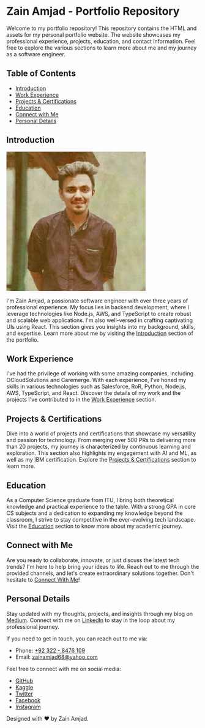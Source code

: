 # Zain Amjad - Portfolio Repository

Welcome to my portfolio repository! This repository contains the HTML and assets for my personal portfolio website. The website showcases my professional experience, projects, education, and contact information. Feel free to explore the various sections to learn more about me and my journey as a software engineer.

## Table of Contents

- [Introduction](#introduction)
- [Work Experience](#work-experience)
- [Projects & Certifications](#projects-certifications)
- [Education](#education)
- [Connect with Me](#connect-with-me)
- [Personal Details](#personal-details)

## Introduction

![Profile Image](images/cover.jpg)

I'm Zain Amjad, a passionate software engineer with over three years of professional experience. My focus lies in backend development, where I leverage technologies like Node.js, AWS, and TypeScript to create robust and scalable web applications. I'm also well-versed in crafting captivating UIs using React. This section gives you insights into my background, skills, and expertise. Learn more about me by visiting the [Introduction](https://github.com/ZainAmjad68/portfolio/blob/main/index.html) section of the portfolio.

## Work Experience

I've had the privilege of working with some amazing companies, including OCloudSolutions and Caremerge. With each experience, I've honed my skills in various technologies such as Salesforce, RoR, Python, Node.js, AWS, TypeScript, and React. Discover the details of my work and the projects I've contributed to in the [Work Experience](https://github.com/ZainAmjad68/portfolio/blob/main/work.html) section.

## Projects & Certifications

Dive into a world of projects and certifications that showcase my versatility and passion for technology. From merging over 500 PRs to delivering more than 20 projects, my journey is characterized by continuous learning and exploration. This section also highlights my engagement with AI and ML, as well as my IBM certification. Explore the [Projects & Certifications](https://github.com/ZainAmjad68/portfolio/blob/main/projects.html) section to learn more.

## Education

As a Computer Science graduate from ITU, I bring both theoretical knowledge and practical experience to the table. With a strong GPA in core CS subjects and a dedication to expanding my knowledge beyond the classroom, I strive to stay competitive in the ever-evolving tech landscape. Visit the [Education](https://github.com/ZainAmjad68/ZainAmjad68.github.io/blob/main/education.html) section to know more about my academic journey.

## Connect with Me

Are you ready to collaborate, innovate, or just discuss the latest tech trends? I'm here to help bring your ideas to life. Reach out to me through the provided channels, and let's create extraordinary solutions together. Don't hesitate to [Connect With Me](mailto:zainamjad68@yahoo.com)!

## Personal Details

Stay updated with my thoughts, projects, and insights through my blog on [Medium](https://medium.com/@zainamjad). Connect with me on [LinkedIn](https://www.linkedin.com/in/zain-amjad/) to stay in the loop about my professional journey.

If you need to get in touch, you can reach out to me via:

- Phone: [+92 322 - 8476 109](tel:+923228476109)
- Email: [zainamjad68@yahoo.com](mailto:zainamjad68@yahoo.com)

Feel free to connect with me on social media:

- [GitHub](https://github.com/ZainAmjad68)
- [Kaggle](https://www.kaggle.com/za1namjad)
- [Twitter](https://twitter.com/za1namjad)
- [Facebook](https://facebook.com/zainamjad1998)
- [Instagram](https://www.instagram.com/za1namjad/)

Designed with ❤️ by Zain Amjad.
